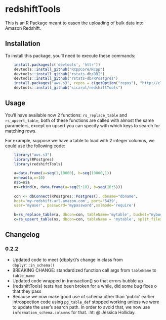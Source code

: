 <!-- README.md is generated from README.Rmd. Please edit that file -->

# redshiftTools

This is an R Package meant to easen the uploading of bulk data into
Amazon Redshift.

## Installation

To install this package, you’ll need to execute these commands:

``` r
    install.packages(c('devtools', 'httr'))
    devtools::install_github("RcppCore/Rcpp")
    devtools::install_github("rstats-db/DBI")
    devtools::install_github("rstats-db/RPostgres")
    install.packages("aws.s3", repos = c(getOption("repos"), "http://cloudyr.github.io/drat"))
    devtools::install_github("sicarul/redshiftTools")
```

## Usage

You’ll have available now 2 functions: `rs_replace_table` and
`rs_upsert_table`, both of these functions are called with almost the
same parameters, except on upsert you can specify with which keys to
search for matching rows.

For example, suppose we have a table to load with 2 integer columns, we
could use the following code:

``` r
    library("aws.s3")
    library(RPostgres)
    library(redshiftTools)
    
    a=data.frame(a=seq(1,10000), b=seq(10000,1))
    n=head(a,n=10)
    n$b=n$a
    nx=rbind(n, data.frame(a=seq(5:10), b=seq(10:5)))
    
    con <- dbConnect(RPostgres::Postgres(), dbname="dbname",
    host='my-redshift-url.amazon.com', port='5439',
    user='myuser', password='mypassword',sslmode='require')
    
    b=rs_replace_table(a, dbcon=con, tableName='mytable', bucket="mybucket", split_files=4)
    c=rs_upsert_table(nx, dbcon=con, tableName = 'mytable', split_files=4, bucket="mybucket", keys=c('a'))
```

## Changelog

### 0.2.2

-   Updated code to meet {dbplyr}’s change in class from
    `dbplyr::in_schema()`
-   BREAKING CHANGE: standardized function call args from `tableName` to
    `table_name`
-   Updated code wrapped in transaction() so that errors bubble up
-   {redshiftTools} tests had been broken for a while, did some bug
    fixes o that they pass
-   Because we now make good use of schema other than ‘public’ earlier
    introspection code using `pg_table_def` stopped working unless we
    were to update the user’s search path. In order to avoid that, we
    now use `information_schema.columns` for that. :ht: @ Jessica
    Holliday.
